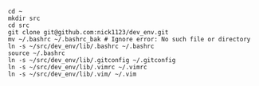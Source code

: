      cd ~
     mkdir src
     cd src
     git clone git@github.com:nick1123/dev_env.git
     mv ~/.bashrc ~/.bashrc_bak # Ignore error: No such file or directory 
     ln -s ~/src/dev_env/lib/.bashrc ~/.bashrc
     source ~/.bashrc
     ln -s ~/src/dev_env/lib/.gitconfig ~/.gitconfig
     ln -s ~/src/dev_env/lib/.vimrc ~/.vimrc
     ln -s ~/src/dev_env/lib/.vim/ ~/.vim
